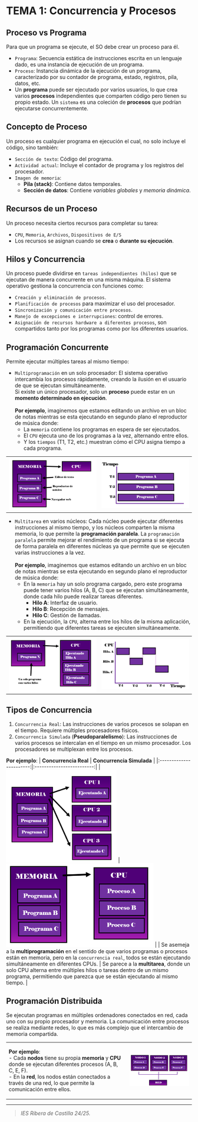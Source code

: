 # TEMA 1: Concurrencia y Procesos

## Proceso vs Programa
Para que un programa se ejecute, el SO debe crear un proceso para él.
- `Programa`: Secuencia estática de instrucciones escrita en un lenguaje dado, es una instancia de ejecución de un programa.
- `Proceso`: Instancia dinámica de la ejecución de un programa, caracterizado por su contador de programa, estado, registros, pila, datos, etc.
- Un **programa** puede ser ejecutado por varios usuarios, lo que crea varios **procesos** independientes que comparten código pero tienen su propio estado.
Un `sistema` es una coleción de **procesos** que podrían ejecutarse concurrentemente.

## Concepto de Proceso
Un proceso es cualquier programa en ejecución el cual, no solo incluye el código, sino también:
- `Sección de texto`: Código del programa.
- `Actividad actual`: Incluye el contador de programa y los registros del procesador.
- `Imagen de memoria`:
  - **Pila (stack)**: Contiene datos temporales.
  - **Sección de datos**: Contiene _variables globales_ y _memoria dinámica_.

## Recursos de un Proceso
Un proceso necesita ciertos recursos para completar su tarea:
- `CPU`, `Memoria`, `Archivos`, `Dispositivos de E/S`
- Los recursos se asignan cuando se **crea** o **durante su ejecución**.

## Hilos y Concurrencia
Un proceso puede dividirse en `tareas independientes (hilos)` que se ejecutan de manera concurrente en una misma máquina. 
El sistema operativo gestiona la concurrencia con funciones como:
- `Creación y eliminación de procesos`.
- `Planificación de procesos` para maximizar el uso del procesador.
- `Sincronización y comunicación entre procesos`.
- `Manejo de excepciones e interrupciones`: control de errores.
- `Asignación de recursos hardware a diferentes procesos`, son compartidos tanto por los programas como por los diferentes usuarios.
  
## Programación Concurrente
Permite ejecutar múltiples tareas al mismo tiempo:
- `Multiprogramación` en un solo procesador: El sistema operativo intercambia los procesos rápidamente,
  creando la ilusión en el usuario de que se ejecutan simultáneamente. <br>
  Si existe un único procesador, solo un **proceso** puede estar en un **momento determinado en ejecución**. <br> <br>
**Por ejemplo**, imaginemos que estamos editando un archivo en un bloc de notas mientras se esta ejecutando en segundo plano el reproductor de música donde: 
  - La `memoria` contiene los programas en espera de ser ejecutados.
  - El `CPU` ejecuta uno de los programas a la vez, alternando entre ellos.
  - Y los `tiempos` (T1, T2, etc.) muestran cómo el CPU asigna tiempo a cada programa.
<table>
  <tr>
    <td width="50%">
      <img src="myFiles/procesosCPU.png" width="300px">
    </td>
    <td width="50%">
      <img src="myFiles/tablaRepresentacionMultiprog.png" width="300px">
    </td>
  </tr>
</table>

  
- `Multitarea` en varios núcleos: Cada núcleo puede ejecutar diferentes instrucciones al mismo tiempo,
  y los núcleos comparten la misma memoria, lo que permite la **programación paralela**.
La `programación paralela` permite mejorar el rendimiento de un programa si se ejecuta de forma paralela en diferentes núcleas
ya que permite que se ejecuten varias instrucciones a la vez. <br> <br>
**Por ejemplo**, imaginemos que estamos editando un archivo en un bloc de notas mientras se esta ejecutando en segundo plano el reproductor de música donde:
  - En la `memoria` hay un solo programa cargado, pero este programa puede tener varios hilos (A, B, C) que se ejecutan simultáneamente, donde cada hilo puede realizar tareas diferentes.
    - **Hilo A**: Interfaz de usuario.
    - **Hilo B**: Recepción de mensajes.
    - **Hilo C**: Gestión de llamadas.
  - En la ejecución, la `CPU`, alterna entre los hilos de la misma aplicación, permitiendo que diferentes tareas se ejecuten simultáneamente. 
<table>
  <tr>
    <td width="50%">
      <img src="myFiles/procesosMultitareaCPU.png" width="300px">
    </td>
    <td width="50%">
      <img src="myFiles/tablaRepresentacionMultitarea.png" width="300px">
    </td>
  </tr>
</table>


## Tipos de Concurrencia
1. `Concurrencia Real`: Las instrucciones de varios procesos se solapan en el tiempo. Requiere múltiples procesadores físicos.
2. `Concurrencia Simulada` (**Pseudoparalelismo**): Las instrucciones de varios procesos se intercalan en el tiempo en un mismo procesador.
   Los procesadores se multiplexan entre los procesos.

**Por ejemplo**:
| **Concurrencia Real**  | **Concurrencia Simulada** |
|:-----------------------:|:-------------------------:|
| <img src="myFiles/procesosConcuReal.png" width="300px"> | <img src="myFiles/procesosConcuSimultanea.png" width="400px"> |
| Se asemeja a la **multiprogramación** en el sentido de que varios programas o procesos están en memoria, pero en la `concurrencia real`, todos se están ejecutando simultáneamente en diferentes CPUs. | Se parece a la **multitarea**, donde un solo CPU alterna entre múltiples hilos o tareas dentro de un mismo programa, permitiendo que parezca que se están ejecutando al mismo tiempo. |


## Programación Distribuida
Se ejecutan programas en múltiples ordenadores conectados en red, cada uno con su propio procesador y memoria. 
La comunicación entre procesos se realiza mediante redes, lo que es más complejo que el intercambio de memoria compartida.


<table>
  <tr>
    <td width="65%">
    <p><b>Por ejemplo</b>: <br>
      - Cada <b>nodos</b> tiene su propia <b>memoria</b> y <b>CPU</b> donde se ejecutan diferentes procesos (A, B, C, E, F).<br>
      - En la <b>red</b>, los nodos están conectados a través de una red, lo que permite la comunicación entre ellos.</p>
    </td>
    <td width="35%">
      <img src="myFiles/ProcesosProgDistribuida.png" width="350px">
    </td>
  </tr>
</table>



---

>_IES Ribera de Castilla 24/25._

